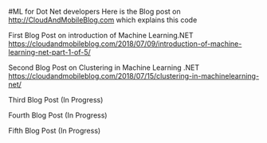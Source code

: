 #ML for Dot Net developers
Here is the Blog post on http://CloudAndMobileBlog.com which explains this code

First Blog Post on introduction of Machine Learning.NET
https://cloudandmobileblog.com/2018/07/09/introduction-of-machine-learning-net-part-1-of-5/

Second Blog Post on Clustering in Machine Learning .NET
https://cloudandmobileblog.com/2018/07/15/clustering-in-machinelearning-net/

Third Blog Post
(In Progress)

Fourth Blog Post
(In Progress)

Fifth Blog Post
(In Progress)
